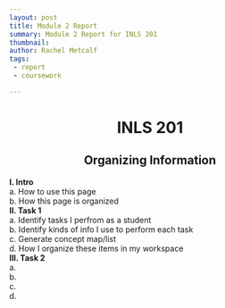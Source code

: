 ```yaml
---
layout: post
title: Module 2 Report
summary: Module 2 Report for INLS 201
thumbnail: 
author:	Rachel Metcalf
tags:
 - report
 - coursework

---
```

# <center>INLS 201</center>
## <center>Organizing Information</center>

<strong>I. Intro</strong><br>
  a. How to use this page <br>
  b. How this page is organized <br>
<strong>II. Task 1</strong><br>
  a. Identify tasks I perfrom as a student <br>
  b. Identify kinds of info I use to perform each task <br>
  c. Generate concept map/list <br>
  d. How I organize these items in my workspace <br>
<strong>III. Task 2</strong><br>
  a. <br>
  b. <br>
  c. <br>
  d. <br>



